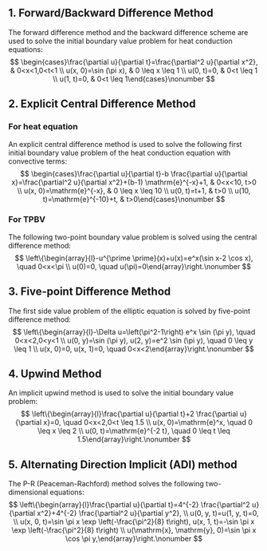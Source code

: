 ## 1. Forward/Backward Difference Method

The forward difference method and the backward difference scheme are used to solve the  initial boundary value problem for heat conduction equations:
$$
\begin{cases}\frac{\partial u}{\partial t}=\frac{\partial^2 u}{\partial x^2}, & 0<x<1,0<t<1 \\ u(x, 0)=\sin (\pi x), & 0 \leq x \leq 1 \\ u(0, t)=0, & 0<t \leq 1 \\ u(1, t)=0, & 0<t \leq 1\end{cases}\nonumber
$$

## 2. Explicit Central Difference Method

### For heat equation

An explicit central difference method is used to solve the following first initial boundary value problem of the heat conduction equation with convective terms:
$$
\begin{cases}\frac{\partial u}{\partial t}-b \frac{\partial u}{\partial x}=\frac{\partial^2 u}{\partial x^2}+(b-1) \mathrm{e}^{-x}+1, & 0<x<10, t>0 \\ u(x, 0)=\mathrm{e}^{-x}, & 0 \leq x \leq 10 \\ u(0, t)=t+1, & t>0 \\ u(10, t)=\mathrm{e}^{-10}+t, & t>0\end{cases}\nonumber
$$

### For TPBV

The following two-point boundary value problem is solved using the central difference method:
$$
\left\{\begin{array}{l}-u^{\prime \prime}(x)+u(x)=e^x(\sin x-2 \cos x), \quad 0<x<\pi \\ u(0)=0, \quad u(\pi)=0\end{array}\right.\nonumber
$$

## 3. Five-point Difference Method

The first side value problem of the elliptic equation is solved by five-point difference method:
$$
\left\{\begin{array}{l}-\Delta u=\left(\pi^2-1\right) e^x \sin (\pi y), \quad 0<x<2,0<y<1 \\ u(0, y)=\sin (\pi y), u(2, y)=e^2 \sin (\pi y), \quad 0 \leq y \leq 1 \\ u(x, 0)=0, u(x, 1)=0, \quad 0<x<2\end{array}\right.\nonumber
$$

## 4. Upwind Method

An implicit upwind method is used to solve the initial boundary value problem:
$$
\left\{\begin{array}{l}\frac{\partial u}{\partial t}+2 \frac{\partial u}{\partial x}=0, \quad 0<x<2,0<t \leq 1.5 \\ u(x, 0)=\mathrm{e}^x, \quad 0 \leq x \leq 2 \\ u(0, t)=\mathrm{e}^{-2 t}, \quad 0 \leq t \leq 1.5\end{array}\right.\nonumber
$$

## 5. Alternating Direction Implicit (ADI) method

The P-R (Peaceman-Rachford) method solves the following two-dimensional equations:
$$
\left\{\begin{array}{l}\frac{\partial u}{\partial t}=4^{-2} \frac{\partial^2 u}{\partial x^2}+4^{-2} \frac{\partial^2 u}{\partial y^2}, \\ u(0, y, t)=u(1, y, t)=0, \\ u(x, 0, t)=\sin \pi x \exp \left(-\frac{\pi^2}{8} t\right), u(x, 1, t)=-\sin \pi x \exp \left(-\frac{\pi^2}{8} t\right) \\ u(\mathrm{x}, \mathrm{y}, 0)=\sin \pi x \cos \pi y,\end{array}\right.\nonumber
$$